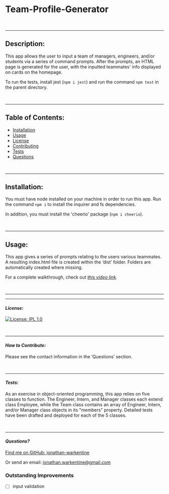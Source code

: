 # Team-Profile-Generator

  &nbsp;  

  ---
  ## Description:

  This app allows the user to input a team of managers, engineers, and/or students via a series of command prompts. After the prompts, an HTML page is generated for the user, with the inputted teammates' info displayed on cards on the homepage.

  To run the tests, install jest (`npm i jest`) and run the command `npm test` in the parent directory.

  &nbsp;  

  ---
  ## Table of Contents:

  - [Installation](#installation)
  - [Usage](#usage)
  - [License](#license)
  - [Contributing](#contributing)
  - [Tests](#tests)
  - [Questions](#questions)

  &nbsp;  

  ---
  ## Installation:

  You must have node installed on your machine in order to run this app. Run the command `npm i` to install the inquirer and fs dependencies.

  In addition, you must install the 'cheerio' package (`npm i cheerio`).

  &nbsp;  

  ---
  ## Usage:
  

  This app gives a series of prompts relating to the users various teammates. A resulting index.html file is created within the ‘dist’ folder. Folders are automatically created where missing.

  For a complete walkthrough, check out *[this video link](https://youtu.be/E_LNvfvAKzM).*

  &nbsp;  

  ---
  ---
  #### *License:*

  [![License: IPL 1.0](https://img.shields.io/badge/License-IPL_1.0-blue.svg)](https://opensource.org/licenses/MIT)

  &nbsp;  

  ---
  #### *How to Contribute:*

  Please see the contact information in the ‘Questions’ section.

  &nbsp;  

  ---

  #### *Tests:*

  As an exercise in object-oriented programming, this app relies on five classes to function. The Engineer, Intern, and Manager classes each extend class Employee, while the Team class contains an array of Engineer, Intern, and/or Manager class objects in its "members" property. Detailed tests have been drafted and deployed for each of the 5 classes.

  &nbsp;  

  ---

  #### *Questions?*

  [Find me on GitHub: jonathan-warkentine](https://github.com/jonathan-warkentine)

  Or send an email: [jonathan.warkentine@gmail.com](mailto:jonathan.warkentine@gmail.com)
  



### Outstanding Improvements
- [ ] input validation